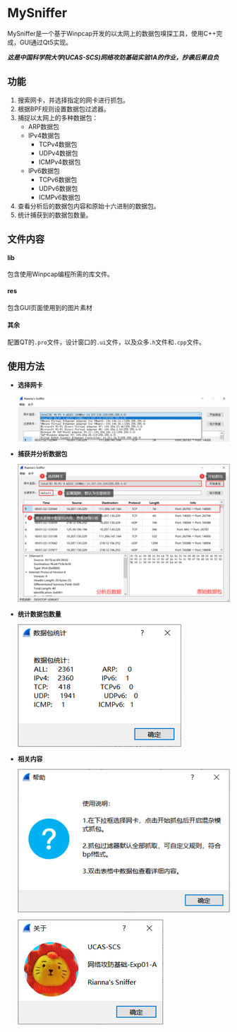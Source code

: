 # MySniffer
MySniffer是一个基于Winpcap开发的以太网上的数据包嗅探工具，使用C++完成，GUI通过Qt5实现。

***这是中国科学院大学(UCAS-SCS)网络攻防基础实验1A的作业，抄袭后果自负***
&emsp;
## 功能
1. 搜索网卡，并选择指定的网卡进行抓包。
2. 根据BPF规则设置数据包过滤器。
3. 捕捉以太网上的多种数据包：
	- ARP数据包
	- IPv4数据包
		- TCPv4数据包
		- UDPv4数据包
		- ICMPv4数据包
	- IPv6数据包
		- TCPv6数据包
		- UDPv6数据包
		- ICMPv6数据包
4. 查看分析后的数据包内容和原始十六进制的数据包。
5. 统计捕获到的数据包数量。
&emsp;

## 文件内容
#### lib
包含使用Winpcap编程所需的库文件。
#### res
包含GUI页面使用到的图片素材
#### 其余
配置QT的`.pro`文件，设计窗口的`.ui`文件，以及众多`.h`文件和`.cpp`文件。
&emsp;&emsp;

## 使用方法

- **选择网卡**

  ![nicInfo](./screeshot/nicInfo.png)

- **捕获并分析数据包**

  ![MainWiondow](./screeshot/MainWiondow.png)

- **统计数据包数量**

  ![countPackt](./screeshot/countPackt.png)

- **相关内容**

  ![help](./screeshot/help.png)

  ![moreInfo](./screeshot/moreInfo.png)
